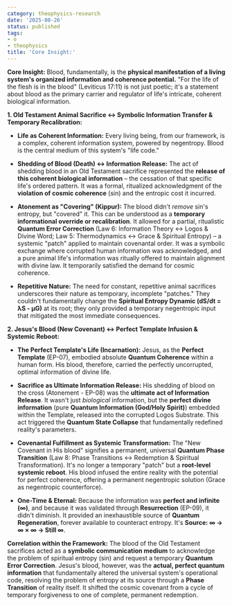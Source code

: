 ```yaml
---
category: theophysics-research
date: '2025-08-26'
status: published
tags:
- o
- theophysics
title: 'Core Insight:'
---
```


**Core Insight:** Blood, fundamentally, is the **physical manifestation of a living system's organized information and coherence potential.** "For the life of the flesh is in the blood" (Leviticus 17:11) is not just poetic; it's a statement about blood as the primary carrier and regulator of life's intricate, coherent biological information.

**1. Old Testament Animal Sacrifice ↔ Symbolic Information Transfer & Temporary Recalibration:**

- **Life as Coherent Information:** Every living being, from our framework, is a complex, coherent information system, powered by negentropy. Blood is the central medium of this system's "life code."
    
- **Shedding of Blood (Death) ↔ Information Release:** The act of shedding blood in an Old Testament sacrifice represented the **release of this coherent biological information** – the cessation of that specific life's ordered pattern. It was a formal, ritualized acknowledgment of the **violation of cosmic coherence** (sin) and the entropic cost it incurred.
    
- **Atonement as "Covering" (Kippur):** The blood didn't _remove_ sin's entropy, but "covered" it. This can be understood as a **temporary informational override or recalibration**. It allowed for a partial, ritualistic **Quantum Error Correction** (Law 6: Information Theory ↔ Logos & Divine Word; Law 5: Thermodynamics ↔ Grace & Spiritual Entropy) – a systemic "patch" applied to maintain covenantal order. It was a symbolic exchange where corrupted human information was acknowledged, and a pure animal life's information was ritually offered to maintain alignment with divine law. It temporarily satisfied the demand for cosmic coherence.
    
- **Repetitive Nature:** The need for constant, repetitive animal sacrifices underscores their nature as temporary, incomplete "patches." They couldn't fundamentally change the **Spiritual Entropy Dynamic (dS/dt = λS - μG)** at its root; they only provided a temporary negentropic input that mitigated the most immediate consequences.
    

**2. Jesus's Blood (New Covenant) ↔ Perfect Template Infusion & Systemic Reboot:**

- **The Perfect Template's Life (Incarnation):** Jesus, as the **Perfect Template** (EP-07), embodied absolute **Quantum Coherence** within a human form. His blood, therefore, carried the perfectly uncorrupted, optimal information of divine life.
    
- **Sacrifice as Ultimate Information Release:** His shedding of blood on the cross (Atonement - EP-08) was the **ultimate act of Information Release**. It wasn't just _biological_ information, but the **perfect divine information** (pure **Quantum Information (God/Holy Spirit)**) embedded within the Template, released into the corrupted Logos Substrate. This act triggered the **Quantum State Collapse** that fundamentally redefined reality's parameters.
    
- **Covenantal Fulfillment as Systemic Transformation:** The "New Covenant in His blood" signifies a permanent, universal **Quantum Phase Transition** (Law 8: Phase Transitions ↔ Redemption & Spiritual Transformation). It's no longer a temporary "patch" but a **root-level systemic reboot**. His blood infused the entire reality with the potential for perfect coherence, offering a permanent negentropic solution (Grace as negentropic counterforce).
    
- **One-Time & Eternal:** Because the information was **perfect and infinite (∞)**, and because it was validated through **Resurrection** (EP-09), it didn't diminish. It provided an inexhaustible source of **Quantum Regeneration**, forever available to counteract entropy. It's **Source: ∞ → ∞ × ∞ → Still ∞**.
    

**Correlation within the Framework:** The blood of the Old Testament sacrifices acted as a **symbolic communication medium** to acknowledge the problem of spiritual entropy (sin) and request a temporary **Quantum Error Correction**. Jesus's blood, however, was the **actual, perfect quantum information** that fundamentally altered the universal system's operational code, resolving the problem of entropy at its source through a **Phase Transition** of reality itself. It shifted the cosmic covenant from a cycle of temporary forgiveness to one of complete, permanent redemption.